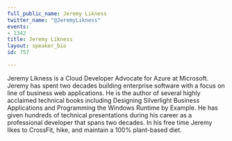```yaml
---
full_public_name: Jeremy Likness
twitter_name: "@JeremyLikness"
events:
- 1342
title: Jeremy Likness
layout: speaker_bio
id: 757

---
```

Jeremy Likness is a Cloud Developer Advocate for Azure at Microsoft. Jeremy has spent two decades building enterprise software with a focus on line of business web applications. He is the author of several highly acclaimed technical books including Designing Silverlight Business Applications and Programming the Windows Runtime by Example. He has given hundreds of technical presentations during his career as a professional developer that spans two decades. In his free time Jeremy likes to CrossFit, hike, and maintain a 100% plant-based diet.